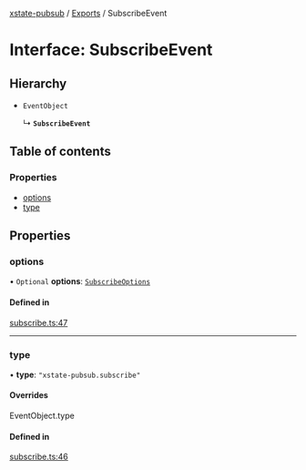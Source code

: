 [xstate-pubsub](../README.md) / [Exports](../modules.md) / SubscribeEvent

# Interface: SubscribeEvent

## Hierarchy

- `EventObject`

  ↳ **`SubscribeEvent`**

## Table of contents

### Properties

- [options](SubscribeEvent.md#options)
- [type](SubscribeEvent.md#type)

## Properties

### options

• `Optional` **options**: [`SubscribeOptions`](SubscribeOptions.md)

#### Defined in

[subscribe.ts:47](https://github.com/chanced/xstate-pubsub/blob/a2164ac/src/subscribe.ts#L47)

___

### type

• **type**: ``"xstate-pubsub.subscribe"``

#### Overrides

EventObject.type

#### Defined in

[subscribe.ts:46](https://github.com/chanced/xstate-pubsub/blob/a2164ac/src/subscribe.ts#L46)

